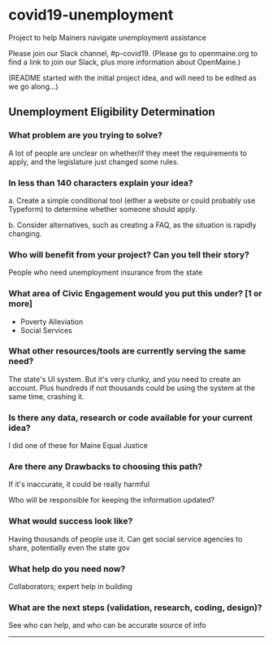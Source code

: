 # covid19-unemployment
Project to help Mainers navigate unemployment assistance

Please join our Slack channel, #p-covid19. (Please go to openmaine.org to find a link
to join our Slack, plus more information about OpenMaine.)

(README started with the initial project idea, and will need to be edited as we go along...)


<!--- Fill in the template below and click 'Submit new issue'  --->

## Unemployment Eligibility Determination


### What problem are you trying to solve?

A lot of people are unclear on whether/if they meet the requirements to apply, and the legislature just changed some rules.


### In less than 140 characters explain your idea?

a. Create a simple conditional tool (either a website or could probably use Typeform) to determine whether someone should apply. 

b. Consider alternatives, such as creating a FAQ, as the situation is rapidly changing.


### Who will benefit from your project? Can you tell their story?

People who need unemployment insurance from the state 

### What area of Civic Engagement would you put this under? [1 or more]

- Poverty Alleviation 
- Social Services


### What other resources/tools are currently serving the same need? 

The state's UI system. But it's very clunky, and you need to create an account. Plus hundreds if not thousands could be using the system at the same time, crashing it. 


### Is there any data, research or code available for your current idea?

I did one of these for Maine Equal Justice 


### Are there any Drawbacks to choosing this path?

If it's inaccurate, it could be really harmful

Who will be responsible for keeping the information updated?


### What would success look like?

Having thousands of people use it. Can get social service agencies to share, potentially even the state gov


### What help do you need now?

Collaborators; expert help in building

### What are the next steps (validation, research, coding, design)?

See who can help, and who can be accurate source of info



----



